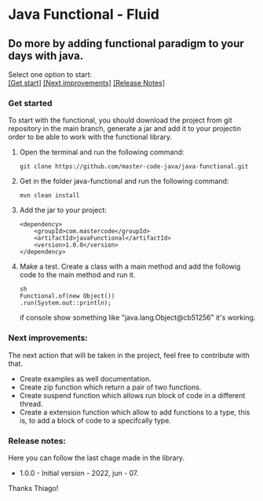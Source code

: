 # Java Functional - Fluid
## Do more by adding functional paradigm to your days with java.

Select one option to start:<br>[[Get start]](#getStarted) [[Next improvements]](#nextImprovements) [[Release Notes]](#releaseNotes)

### <a name="getStarted"></a>Get started
To start with the functional, you should download the project from git repository in the main branch, generate a jar and add it to your projectin order to be able to work with the functional library.
<ol>
 <li>Open the terminal and run the following command:
 
    git clone https://github.com/master-code-java/java-functional.git
 </li>
 <li>Get in the folder java-functional and run the following command: 
    
    mvn clean install
</li>
<li>Add the jar to your project:
    
    <dependency>
        <groupId>com.mastercode</groupId>
	    <artifactId>javaFunctional</artifactId>
	    <version>1.0.0</version>
	</dependency>
</li>
<li>Make a test.
Create a class with a main method and add the followig code to the main method and run it.
    
    sh
    Functional.of(new Object())
    .run(System.out::println);

if console show something like "java.lang.Object@cb51256" it's working.
</li>
</ol>

### <a name="nextImprovements"></a>Next improvements:
The next action that will be taken in the project, feel free to contribute with that.

- Create examples as well documentation.
- Create zip function which return a pair of two functions.
- Create suspend function which allows run block of code in a different thread.
- Create a extension function which allow to add functions to a type, this is, to add a block of code to a specifcally type.

### <a name="releaseNotes"></a>Release notes:
Here you can follow the last chage made in the library.

- 1.0.0 - Initial version - 2022, jun - 07.

Thanks Thiago!


<br>
